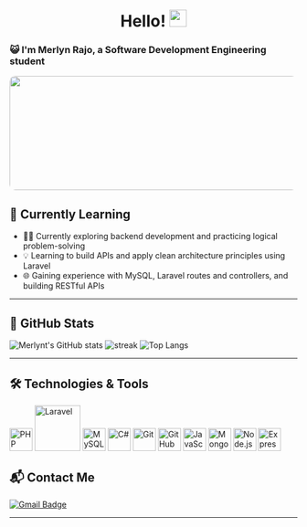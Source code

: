 <h1 align="center">Hello! <img src="https://github.com/souvikguria98/souvikguria98/blob/master/Hi.gif" width="30"> </h1>

### 😺 I'm Merlyn Rajo, a Software Development Engineering student
<p align="center">
  <img src="https://i.pinimg.com/736x/89/0e/17/890e17a6723ce1bd6447ff2cd07b7c01.jpg" width="700" height="200" style="border-radius: 10px;" />
</p>

## 🌱 Currently Learning
- 👩‍💻 Currently exploring backend development and practicing logical problem-solving  
- 💡 Learning to build APIs and apply clean architecture principles using Laravel  
- 🌐 Gaining experience with MySQL, Laravel routes and controllers, and building RESTful APIs


---

## 🚀 GitHub Stats

![Merlynt's GitHub stats](https://github-readme-stats.vercel.app/api?username=merlynt&show_icons=true&theme=tokyonight)
<img src="https://github-readme-streak-stats.herokuapp.com/?user=merlynt&theme=tokyonight" alt="streak"/>
![Top Langs](https://github-readme-stats.vercel.app/api/top-langs/?username=merlynt&theme=tokyonight&layout=compact)

---
## 🛠️ Technologies & Tools

<p>
  <img src="https://cdn.jsdelivr.net/gh/devicons/devicon/icons/php/php-original.svg" alt="PHP" width="40" height="40" />
  <img src="https://laravel.com/img/logotype.min.svg" alt="Laravel" width="80" />
  <img src="https://cdn.jsdelivr.net/gh/devicons/devicon/icons/mysql/mysql-original.svg" alt="MySQL" width="40" height="40" />
  <img src="https://cdn.jsdelivr.net/gh/devicons/devicon/icons/csharp/csharp-original.svg" alt="C#" width="40" height="40" />
  <img src="https://cdn.jsdelivr.net/gh/devicons/devicon/icons/git/git-original.svg" alt="Git" width="40" height="40" />
  <img src="https://cdn.jsdelivr.net/gh/devicons/devicon/icons/github/github-original.svg" alt="GitHub" width="40" height="40" />
  <img src="https://cdn.jsdelivr.net/gh/devicons/devicon/icons/javascript/javascript-original.svg" alt="JavaScript" width="40" height="40" />
  <img src="https://cdn.jsdelivr.net/gh/devicons/devicon/icons/mongodb/mongodb-original.svg" alt="MongoDB" width="40" height="40" />
  <img src="https://cdn.jsdelivr.net/gh/devicons/devicon/icons/nodejs/nodejs-original.svg" alt="Node.js" width="40" height="40" />
  <img src="https://cdn.jsdelivr.net/gh/devicons/devicon/icons/express/express-original.svg" alt="Express" width="40" height="40" />
</p>




## 📬 Contact Me

[![Gmail Badge](https://img.shields.io/badge/-merlynrajo@gmail.com-blue?style=flat-roundedrectangle&logo=Gmail&logoColor=white)](mailto:merlynrajo.dev@gmail.com)

---


